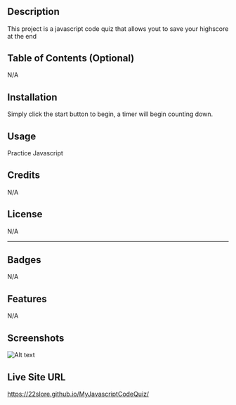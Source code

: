 # <My Javascript Code Quiz>

## Description

This project is a javascript code quiz that allows yout to save your highscore at the end

## Table of Contents (Optional)

N/A

## Installation

Simply click the start button to begin, a timer will begin counting down.

## Usage

Practice Javascript
  
## Credits

N/A
  
## License

N/A
  
---


## Badges

N/A

## Features
N/A

## Screenshots
![Alt text](\Users\Spenc\Desktop\SNIPP4.JPG?raw=true "Optional Title")


## Live Site URL
https://22slore.github.io/MyJavascriptCodeQuiz/
